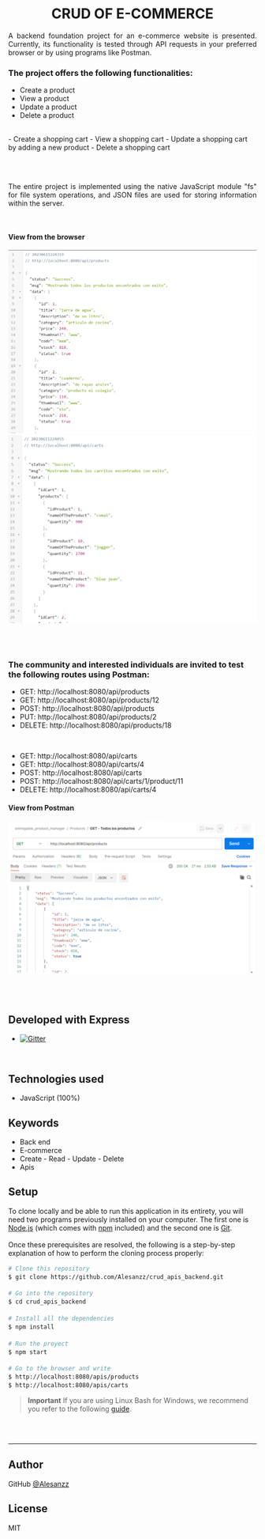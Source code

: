 <h1 align="center">
CRUD OF E-COMMERCE
</h1> 

<p align="justify">A backend foundation project for an e-commerce website is presented. Currently, its functionality is tested through API requests in your preferred browser or by using programs like Postman.</p>

<h3>The project offers the following functionalities:</h3>

- Create a product
- View a product
- Update a product
- Delete a product
<br>
- Create a shopping cart
- View a shopping cart
- Update a shopping cart by adding a new product
- Delete a shopping cart


<br><br>
<p align="justify">The entire project is implemented using the native JavaScript module "fs" for file system operations, and JSON files are used for storing information within the server.</p>
<br>

<h4>View from the browser</h4>

![screenshot1](./public/images/all_products.png)
![screenshot2](./public/images/all_carts.png)

<br><br>

<h3>The community and interested individuals are invited to test the following routes using Postman:</h3>

- GET: http://localhost:8080/api/products
- GET: http://localhost:8080/api/products/12
- POST: http://localhost:8080/api/products
- PUT: http://localhost:8080/api/products/2
- DELETE: http://localhost:8080/api/products/18
<br>

- GET: http://localhost:8080/api/carts
- GET: http://localhost:8080/api/carts/4
- POST: http://localhost:8080/api/carts
- POST: http://localhost:8080/api/carts/1/product/11
- DELETE: http://localhost:8080/api/carts/4


<h4>View from Postman</h4>

![screenshot2](./public/images/postman.png)

 <br> <br>

##  Developed with Express
  - <a href="https://www.npmjs.com/package/express">
    <img src="https://badge.fury.io/js/express.svg"
         alt="Gitter">
  </a>
  
  <br>

## Technologies used

- JavaScript (100%)

## Keywords

- Back end
- E-commerce
- Create - Read - Update - Delete
- Apis

## Setup

To clone locally and be able to run this application in its entirety, you will need two programs previously installed on your computer. The first one is [Node.js](https://nodejs.org/en/download/) (which comes with [npm](http://npmjs.com) included) and the second one is [Git](https://git-scm.com).
<br>
<br>
Once these prerequisites are resolved, the following is a step-by-step explanation of how to perform the cloning process properly:

```bash
# Clone this repository
$ git clone https://github.com/Alesanzz/crud_apis_backend.git

# Go into the repository
$ cd crud_apis_backend

# Install all the dependencies
$ npm install

# Run the proyect
$ npm start

# Go to the browser and write
$ http://localhost:8080/apis/products
$ http://localhost:8080/apis/carts
```

> **Important**
> If you are using Linux Bash for Windows, we recommend you refer to the following [guide](https://www.howtogeek.com/261575/how-to-run-graphical-linux-desktop-applications-from-windows-10s-bash-shell/).


<br><br>

--- 
## Author

GitHub [@Alesanzz](https://github.com/Alesanzz)  

## License

MIT